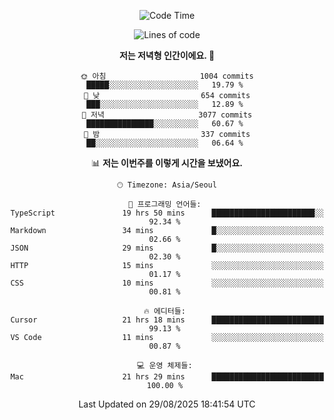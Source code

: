 <div align='center'>
 
<!--START_SECTION:waka-->
![Code Time](http://img.shields.io/badge/Code%20Time-4%2C577%20hrs%2042%20mins-blue)

![Lines of code](https://img.shields.io/badge/%EC%A0%80%EB%8A%94%20%EC%97%AC%ED%83%9C%EA%B9%8C%EC%A7%80%20-2.0%20million%20%EC%A4%84%EC%9D%98%20%EC%BD%94%EB%93%9C%EB%A5%BC%20%EC%9E%91%EC%84%B1%ED%96%88%EC%96%B4%EC%9A%94.-blue)

**저는 저녁형 인간이에요. 🦉** 

```text
🌞 아침                     1004 commits        █████░░░░░░░░░░░░░░░░░░░░   19.79 % 
🌆 낮　                     654 commits         ███░░░░░░░░░░░░░░░░░░░░░░   12.89 % 
🌃 저녁                     3077 commits        ███████████████░░░░░░░░░░   60.67 % 
🌙 밤　                     337 commits         ██░░░░░░░░░░░░░░░░░░░░░░░   06.64 % 
```


📊 **저는 이번주를 이렇게 시간을 보냈어요.** 

```text
🕑︎ Timezone: Asia/Seoul

💬 프로그래밍 언어들: 
TypeScript               19 hrs 50 mins      ███████████████████████░░   92.34 % 
Markdown                 34 mins             █░░░░░░░░░░░░░░░░░░░░░░░░   02.66 % 
JSON                     29 mins             █░░░░░░░░░░░░░░░░░░░░░░░░   02.30 % 
HTTP                     15 mins             ░░░░░░░░░░░░░░░░░░░░░░░░░   01.17 % 
CSS                      10 mins             ░░░░░░░░░░░░░░░░░░░░░░░░░   00.81 % 

🔥 에디터들: 
Cursor                   21 hrs 18 mins      █████████████████████████   99.13 % 
VS Code                  11 mins             ░░░░░░░░░░░░░░░░░░░░░░░░░   00.87 % 

💻 운영 체제들: 
Mac                      21 hrs 29 mins      █████████████████████████   100.00 % 
```


 Last Updated on 29/08/2025 18:41:54 UTC
<!--END_SECTION:waka-->
 </div>
<!---
Emewjin/Emewjin is a ✨ special ✨ repository because its `README.md` (this file) appears on your GitHub profile.
You can click the Preview link to take a look at your changes.
--->

